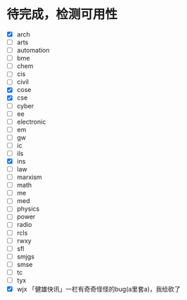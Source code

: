 # 待完成，检测可用性

  - [x] arch
  - [ ] arts
  - [ ] automation
  - [ ] bme
  - [ ] chem
  - [ ] cis
  - [ ] civil
  - [x] cose
  - [x] cse
  - [ ] cyber
  - [ ] ee
  - [ ] electronic
  - [ ] em
  - [ ] gw
  - [ ] ic
  - [ ] ils
  - [x] ins
  - [ ] law
  - [ ] marxism
  - [ ] math
  - [ ] me
  - [ ] med
  - [ ] physics
  - [ ] power
  - [ ] radio
  - [ ] rcls
  - [ ] rwxy
  - [ ] sfl
  - [ ] smjgs
  - [ ] smse
  - [ ] tc
  - [ ] tyx
  - [x] wjx
    「健雄快讯」一栏有奇奇怪怪的bug(a里套a)，我给砍了
